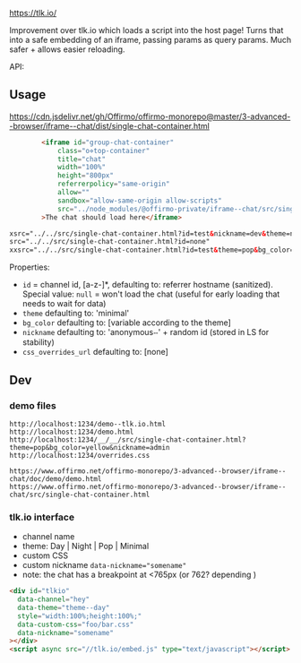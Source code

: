https://tlk.io/

Improvement over tlk.io which loads a script into the host page!
Turns that into a safe embedding of an iframe, passing params as query params. Much safer + allows easier reloading.

API:

## Usage

https://cdn.jsdelivr.net/gh/Offirmo/offirmo-monorepo@master/3-advanced--browser/iframe--chat/dist/single-chat-container.html


```html
		<iframe id="group-chat-container"
			class="o⋄top-container"
			title="chat"
			width="100%"
			height="800px"
			referrerpolicy="same-origin"
			allow=""
			sandbox="allow-same-origin allow-scripts"
			src="../node_modules/@offirmo-private/iframe--chat/src/single-chat-container.html?id=test&nickname=dev&theme=night"
		>The chat should load here</iframe>

xsrc="../../src/single-chat-container.html?id=test&nickname=dev&theme=night&bg_color=transparent"
src="../../src/single-chat-container.html?id=none"
xxsrc="../../src/single-chat-container.html?id=test&theme=pop&bg_color=yellow&nickname=dev"
```

Properties:
* `id` = channel id, [a-z\-]*, defaulting to: referrer hostname (sanitized). Special value: `null` = won't load the chat (useful for early loading that needs to wait for data)
* `theme` defaulting to: 'minimal'
* `bg_color` defaulting to: [variable according to the theme]
* `nickname` defaulting to: 'anonymousⵧ' + random id (stored in LS for stability)
* `css_overrides_url` defaulting to: [none]

## Dev

### demo files

```
http://localhost:1234/demo--tlk.io.html
http://localhost:1234/demo.html
http://localhost:1234/__/__/src/single-chat-container.html?theme=pop&bg_color=yellow&nickname=admin
http://localhost:1234/overrides.css

https://www.offirmo.net/offirmo-monorepo/3-advanced--browser/iframe--chat/doc/demo/demo.html
https://www.offirmo.net/offirmo-monorepo/3-advanced--browser/iframe--chat/src/single-chat-container.html
```

### tlk.io interface

- channel name
- theme: Day | Night | Pop | Minimal
- custom CSS
- custom nickname `data-nickname="somename"`
- note: the chat has a breakpoint at <765px (or 762? depending )

```html
<div id="tlkio"
  data-channel="hey"
  data-theme="theme--day"
  style="width:100%;height:100%;"
  data-custom-css="foo/bar.css"
  data-nickname="somename"
></div>
<script async src="//tlk.io/embed.js" type="text/javascript"></script>
```
